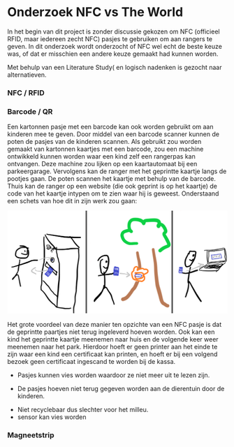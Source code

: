 # Onderzoek NFC vs The World

In het begin van dit project is zonder discussie gekozen om NFC (officieel RFID, maar iedereen zecht NFC) pasjes te gebruiken om aan rangers te geven. In dit onderzoek wordt onderzocht of NFC wel echt de beste keuze was, of dat er misschien een andere keuze gemaakt had kunnen worden.

Met behulp van een Literature Study( en logisch nadenken is gezocht naar alternatieven. 

### NFC / RFID

### Barcode / QR
Een kartonnen pasje met een barcode kan ook worden gebruikt om aan kinderen mee te geven. Door middel van een barcode scanner kunnen de poten de pasjes van de kinderen scannen. Als gebruikt zou worden gemaakt van kartonnen kaartjes met een barcode, zou een machine ontwikkeld kunnen worden waar een kind zelf een rangerpas kan ontvangen. Deze machine zou lijken op een kaartautomaat bij een parkeergarage. Vervolgens kan de ranger met het geprintte kaartje langs de pootjes gaan. De poten scannen het kaartje met behulp van de barcode. Thuis kan de ranger op een website (die ook geprint is op het kaartje) de code van het kaartje intypen om te zien waar hij is geweest. Onderstaand een schets van hoe dit in zijn werk zou gaan:

![funcionaliteit met barcode](barcode.png) 

Het grote voordeel van deze manier ten opzichte van een NFC pasje is dat de geprintte paartjes niet terug ingeleverd hoeven worden. Ook kan een kind het geprintte kaartje meenemen naar huis en de volgende keer weer meenemen naar het park. Hierdoor hoeft er geen printer aan het einde te zijn waar een kind een certificaat kan printen, en hoeft er bij een volgend bezoek geen certificaat ingescand te worden bij de kassa.


- Pasjes kunnen vies worden waardoor ze niet meer uit te lezen zijn.
+ De pasjes hoeven niet terug gegeven worden aan de dierentuin door de kinderen.
- Niet recyclebaar dus slechter voor het milleu.  
- sensor kan vies worden


### Magneetstrip